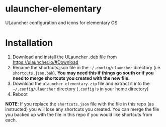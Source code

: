 # ulauncher-elementary
ULauncher configuration and icons for elementary OS

# Installation

1. Download and install the ULauncher .deb file from https://ulauncher.io/#Download
2. Rename the shortcuts.json file in the `~/.config/ulauncher` directory (i.e. `shortcuts.json.bak`). **You may need this if things go south or if you need to merge shortcuts you created with the new file**.
3. Download the `ulauncher-elementary.zip` file and extract it into the `~/.config/ulauncher` directory (`.config` is in your home directory)
6. Reboot

**NOTE**: If you replace the `shortcuts.json` file with the file in this repo (as instructed) you will lose any shortcuts you created. You can merge the file you backed up with the file in this repo if you would like shortcuts from each.
